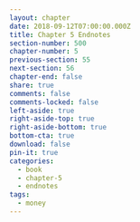 ```yaml
---
layout: chapter
date: 2018-09-12T07:00:00.000Z
title: Chapter 5 Endnotes
section-number: 500
chapter-number: 5
previous-section: 55
next-section: 56
chapter-end: false
share: true
comments: false
comments-locked: false
left-aside: true
right-aside-top: true
right-aside-bottom: true
bottom-cta: true
download: false
pin-it: true
categories:
  - book
  - chapter-5
  - endnotes
tags:
  - money
---
```

